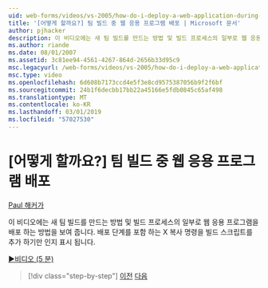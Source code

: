 ```yaml
---
uid: web-forms/videos/vs-2005/how-do-i-deploy-a-web-application-during-a-team-build
title: '[어떻게 할까요?] 팀 빌드 중 웹 응용 프로그램 배포 | Microsoft 문서'
author: pjhacker
description: 이 비디오에는 새 팀 빌드를 만드는 방법 및 빌드 프로세스의 일부로 웹 응용 프로그램을 배포 하는 방법을 보여 줍니다. 우리는 배포를 포함 하 여 해당 보기...
ms.author: riande
ms.date: 08/01/2007
ms.assetid: 3c81ee94-4561-4267-864d-2656b33d95c9
msc.legacyurl: /web-forms/videos/vs-2005/how-do-i-deploy-a-web-application-during-a-team-build
msc.type: video
ms.openlocfilehash: 6d608b7173ccd4e5f3e8cd9575387056b9f2f6bf
ms.sourcegitcommit: 24b1f6decbb17bb22a45166e5fdb0845c65af498
ms.translationtype: MT
ms.contentlocale: ko-KR
ms.lasthandoff: 03/01/2019
ms.locfileid: "57027530"
---
```

<a name="how-do-i-deploy-a-web-application-during-a-team-build"></a>[어떻게 할까요?] 팀 빌드 중 웹 응용 프로그램 배포
====================
[Paul 해커가](https://github.com/pjhacker)

이 비디오에는 새 팀 빌드를 만드는 방법 및 빌드 프로세스의 일부로 웹 응용 프로그램을 배포 하는 방법을 보여 줍니다. 배포 단계를 포함 하는 X 복사 명령을 빌드 스크립트를 추가 하기만 인지 표시 됩니다.

[&#9654;비디오 (5 분)](https://channel9.msdn.com/Blogs/ASP-NET-Site-Videos/how-do-i-deploy-a-web-application-during-a-team-build)

> [!div class="step-by-step"]
> [이전](how-do-i-automate-testing-using-team-build.md)
> [다음](how-do-i-run-unit-tests-against-a-deployed-database.md)
